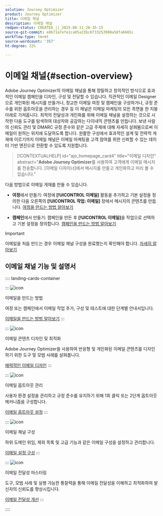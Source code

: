 ```yaml
---
solution: Journey Optimizer
product: Journey Optimizer
title: 이메일 채널
description: 이메일 채널
redpen-status: CREATED_||_2025-08-11_20-35-15
source-git-commit: e8b71a7efe1ca05a33bc6f33253900a58fa6665c
workflow-type: tm+mt
source-wordcount: '357'
ht-degree: 32%

---
```



# 이메일 채널{#section-overview}

Adobe Journey Optimizer의 이메일 채널을 통해 정밀하고 창의적인 방식으로 효과적인 이메일 캠페인을 디자인, 구성 및 전달할 수 있습니다. 직관적인 이메일 Designer으로 개인화된 메시지를 만들거나, 정교한 이메일 여정 및 캠페인을 구성하거나, 규정 준수를 위한 옵트아웃을 관리하는 경우 등 이 채널은 이메일 마케팅의 모든 측면을 한 지붕 아래로 가져옵니다. 최적의 전달성과 개인화를 위해 이메일 채널을 설정하는 것으로 시작한 다음 도구를 탐색하여 대상자와 공감하는 다이내믹 콘텐츠를 만듭니다. 보낸 사람의 신뢰도 관리 및 DMARC 규정 준수와 같은 고급 주제에 대해 자세히 살펴봄으로써 이메일이 원하는 위치에 도달하도록 합니다. 원활한 구성에서 효과적인 설계 및 전략적 게재에 이르기까지 이메일 채널은 이메일 마케팅을 고객 참여를 위한 신뢰할 수 있는 데이터 기반 엔진으로 전환할 수 있도록 지원합니다.


>[!CONTEXTUALHELP]
>id="ajo_homepage_card4"
>title="이메일 디자인"
>abstract="**Adobe Journey Optimizer**&#x200B;를 사용하여 고객에게 이메일 메시지를 전송합니다. [이메일 디자이너]에서 메시지를 만들고 개인화하고 미리 볼 수 있습니다."

다음 방법으로 이메일 게재를 만들 수 있습니다.

* **여정**&#x200B;에서 만들기: 여정에 **[!UICONTROL 이메일]** 활동을 추가하고 기본 설정을 정의한 다음 오른쪽의 **[!UICONTROL 작업: 이메일]** 창에서 메시지의 콘텐츠를 만듭니다. [여정을 만드는 방법 알아보기](../using/building-journeys/journey-gs.md)

* **캠페인**&#x200B;에서 만들기: 캠페인을 만든 후 **[!UICONTROL 이메일]**&#x200B;을 작업으로 선택하고 기본 설정을 정의합니다. [캠페인을 만드는 방법 알아보기](../using/campaigns/create-campaign.md#configure)


>[!IMPORTANT]
>
>이메일을 처음 만드는 경우 이메일 채널 구성을 완료했는지 확인해야 합니다. [자세히 알아보기](../using/email/email-settings.md)

## 이메일 채널 기능 및 설명서

:::: landing-cards-container

:::
![icon](https://cdn.experienceleague.adobe.com/icons/list-check.svg?lang=ko)

이메일을 만드는 방법

여정 또는 캠페인에서 이메일 작업 추가, 구성 및 테스트에 대한 단계별 안내서입니다.

[이메일을 만드는 방법 알아보기](../using/email/create-email.md)
:::

:::
![icon](https://cdn.experienceleague.adobe.com/icons/puzzle-piece.svg?lang=ko)

이메일 콘텐츠 디자인 및 최적화

Adobe Journey Optimizer을 사용하여 반응형 및 개인화된 이메일 콘텐츠를 디자인하기 위한 도구 및 모범 사례를 살펴봅니다.

[매력적인 이메일 디자인](design-email-landing-page.md)
:::

:::
![icon](https://cdn.experienceleague.adobe.com/icons/shield-halved.svg?lang=ko)

이메일 옵트아웃 관리

사용자 환경 설정을 관리하고 규정 준수를 유지하기 위해 1회 클릭 또는 2단계 옵트아웃 메커니즘을 구성합니다.

[이메일 옵트아웃 설정](../using/email/email-opt-out.md)
:::

:::
![icon](https://cdn.experienceleague.adobe.com/icons/gear.svg?lang=ko)

이메일 채널 구성

하위 도메인 위임, 제외 목록 및 고급 기능과 같은 이메일 구성을 설정하고 관리합니다.

[이메일 설정 구성](configure-email-landing-page.md)
:::

:::
![icon](https://cdn.experienceleague.adobe.com/icons/chart-line.svg?lang=ko)

이메일 전달성 마스터링

도구, 모범 사례 및 실행 가능한 통찰력을 통해 이메일 전달성을 이해하고 최적화하여 발신자의 신뢰도를 향상시킵니다.

[이메일 전달성 개선](deliverability-landing-page.md)
:::

::::
